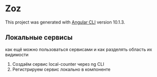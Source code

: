 # Zoz

This project was generated with [Angular CLI](https://github.com/angular/angular-cli) version 10.1.3.

## Локальные сервисы

как ещё можно пользоваться сервисами и как разделять область их видимости

1. Создаём сервис local-counter через ng CLI
2. Регистрируем сервис локально в компоненте
